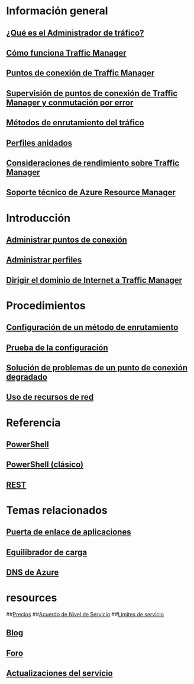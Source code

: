 # Información general
## [¿Qué es el Administrador de tráfico?](traffic-manager-overview.md)
## [Cómo funciona Traffic Manager](traffic-manager-how-traffic-manager-works.md)
## [Puntos de conexión de Traffic Manager](traffic-manager-endpoint-types.md)
## [Supervisión de puntos de conexión de Traffic Manager y conmutación por error](traffic-manager-monitoring.md)
## [Métodos de enrutamiento del tráfico](traffic-manager-routing-methods.md)
## [Perfiles anidados](traffic-manager-nested-profiles.md)
## [Consideraciones de rendimiento sobre Traffic Manager](traffic-manager-performance-considerations.md)
## [Soporte técnico de Azure Resource Manager](traffic-manager-powershell-arm.md)

# Introducción
## [Administrar puntos de conexión](traffic-manager-manage-endpoints.md)
## [Administrar perfiles](traffic-manager-manage-profiles.md)
## [Dirigir el dominio de Internet a Traffic Manager](traffic-manager-point-internet-domain.md)

# Procedimientos
## [Configuración de un método de enrutamiento](traffic-manager-configure-routing-method.md)
## [Prueba de la configuración](traffic-manager-testing-settings.md)
## [Solución de problemas de un punto de conexión degradado](traffic-manager-troubleshooting-degraded.md)
## [Uso de recursos de red](../virtual-network/resource-groups-networking.md)

# Referencia
## [PowerShell](/powershell/azureps-cmdlets-docs/)
## [PowerShell (clásico)](/powershell/servicemanagement/)
## [REST](https://msdn.microsoft.com/library/mt163667.aspx)

# Temas relacionados
## [Puerta de enlace de aplicaciones](/azure/application-gateway/)
## [Equilibrador de carga](/azure/load-balancer/)
## [DNS de Azure](/azure/dns/)

# resources
##[Precios](https://azure.microsoft.com/pricing/details/traffic-manager/)
##[Acuerdo de Nivel de Servicio](https://azure.microsoft.com/support/legal/sla/traffic-manager/)
##[Límites de servicio](../azure-subscription-service-limits.md#traffic-manager-limits)
## [Blog](https://azure.microsoft.com/blog/topics/networking/)
## [Foro](https://social.msdn.microsoft.com/Forums/azure/home?forum=WAVirtualMachinesVirtualNetwork)
## [Actualizaciones del servicio](https://azure.microsoft.com/updates/?product=traffic-manager)


<!--HONumber=Nov16_HO2-->


